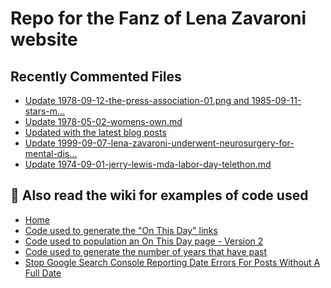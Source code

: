 # Repo for the Fanz of Lena Zavaroni website

## Recently Commented Files
<!-- BLOG-POST-LIST:START -->
- [Update 1978-09-12-the-press-association-01.png and 1985-09-11-stars-m…](https://github.com/FanzOfLenaZavaroni/fanzoflenazavaroni.github.io/commit/d4304605368a4a20440e2a1f255da168c0ea656a)
- [Update 1978-05-02-womens-own.md](https://github.com/FanzOfLenaZavaroni/fanzoflenazavaroni.github.io/commit/b4e5d45a5aa1d5ffc572d327c5be1b6517239488)
- [Updated with the latest blog posts](https://github.com/FanzOfLenaZavaroni/fanzoflenazavaroni.github.io/commit/a5e54e2402663b6e8b346852a4c383a5ae7e6b51)
- [Update 1999-09-07-lena-zavaroni-underwent-neurosurgery-for-mental-dis…](https://github.com/FanzOfLenaZavaroni/fanzoflenazavaroni.github.io/commit/3b2264f86794854cd49174576b1cbc0bf3fbf199)
- [Update 1974-09-01-jerry-lewis-mda-labor-day-telethon.md](https://github.com/FanzOfLenaZavaroni/fanzoflenazavaroni.github.io/commit/93d74490713752425b89740925777a4f5b92ce67)
<!-- BLOG-POST-LIST:END -->

## :notebook: Also read the wiki for examples of code used
* [Home](https://github.com/FanzOfLenaZavaroni/fanzoflenazavaroni.github.io/wiki)
* [Code used to generate the "On This Day" links](https://github.com/FanzOfLenaZavaroni/fanzoflenazavaroni.github.io/wiki/On-This-Day-Code)
* [Code used to population an On This Day page - Version 2](https://github.com/FanzOfLenaZavaroni/fanzoflenazavaroni.github.io/wiki/Code-used-to-population-an-On-This-Day-page-%E2%80%90-Version-2)
* [Code used to generate the number of years that have past](https://github.com/FanzOfLenaZavaroni/fanzoflenazavaroni.github.io/wiki/Number-of-years-gone-by-code)
* [Stop Google Search Console Reporting Date Errors For Posts Without A Full Date](https://github.com/FanzOfLenaZavaroni/fanzoflenazavaroni.github.io/wiki/Stop-Google-Search-Console-Reporting-Date-Errors-For-Posts-Without-A-Full-Date)
